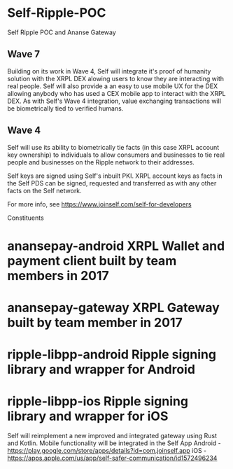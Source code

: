 # Self-Ripple-POC
Self Ripple POC and Ananse Gateway


## Wave 7
Building on its work in Wave 4,  Self will integrate it's proof of humanity solution with the XRPL DEX alowing users to know they are interacting with real people. Self will also provide a an easy to use mobile UX for the DEX allowing anybody who has used a CEX mobile app to interact with the XRPL DEX.
As with Self's Wave 4 integration, value exchanging transactions will be biometrically tied to verified humans.

## Wave 4
Self will use its ability to biometrically tie facts (in this case XRPL account key ownership) to individuals to allow consumers and businesses to tie real people and businesses on the Ripple network to their addresses.

Self keys are signed using Self's inbuilt PKI. XRPL account keys as facts in the Self PDS can be signed, requested and transferred as with any other facts on the Self network.

For more info, see https://www.joinself.com/self-for-developers

Constituents
# anansepay-android XRPL Wallet and payment client built by team members in 2017
# anansepay-gateway XRPL Gateway built by team member in 2017
# ripple-libpp-android Ripple signing library and wrapper for Android
# ripple-libpp-ios Ripple signing library and wrapper for iOS

Self will reimplement a new improved and integrated gateway using Rust and Kotlin. Mobile functionality will be integrated in the Self App
Android - https://play.google.com/store/apps/details?id=com.joinself.app
iOS - https://apps.apple.com/us/app/self-safer-communication/id1572496234
